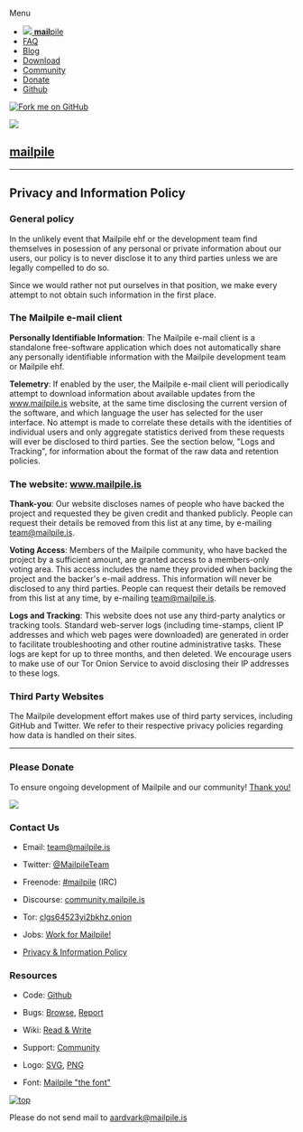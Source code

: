 Menu

*  [![](/img/icon-48x48.png) **mail**pile](https://www.mailpile.is/)
* [FAQ](https://www.mailpile.is/faq/)
* [Blog](https://www.mailpile.is/blog/)
* [Download](https://www.mailpile.is/download/)
* [Community](https://community.mailpile.is/categories)
* [Donate](https://www.mailpile.is/donate/)
* [Github](https://github.com/mailpile/Mailpile)

[![Fork me on GitHub](/img/forkme_right_red_aa0000.png)](https://github.com/mailpile/Mailpile)

[![](/img/icon-120x120.png)](https://www.mailpile.is/)

[**mail**pile](https://www.mailpile.is/)
----------------------------------------

* * *

Privacy and Information Policy
------------------------------

### General policy

In the unlikely event that Mailpile ehf or the development team find themselves in posession of any personal or private information about our users, our policy is to never disclose it to any third parties unless we are legally compelled to do so.

Since we would rather not put ourselves in that position, we make every attempt to not obtain such information in the first place.

### The Mailpile e-mail client

**Personally Identifiable Information**: The Mailpile e-mail client is a standalone free-software application which does not automatically share any personally identifiable information with the Mailpile development team or Mailpile ehf.

**Telemetry**: If enabled by the user, the Mailpile e-mail client will periodically attempt to download information about available updates from the www.mailpile.is website, at the same time disclosing the current version of the software, and which language the user has selected for the user interface. No attempt is made to correlate these details with the identities of individual users and only aggregate statistics derived from these requests will ever be disclosed to third parties. See the section below, "Logs and Tracking", for information about the format of the raw data and retention policies.

### The website: www.mailpile.is

**Thank-you**: Our website discloses names of people who have backed the project and requested they be given credit and thanked publicly. People can request their details be removed from this list at any time, by e-mailing [team@mailpile.is](mailto:team@mailpile.is).

**Voting Access**: Members of the Mailpile community, who have backed the project by a sufficient amount, are granted access to a members-only voting area. This access includes the name they provided when backing the project and the backer's e-mail address. This information will never be disclosed to any third parties. People can request their details be removed from this list at any time, by e-mailing [team@mailpile.is](mailto:team@mailpile.is).

**Logs and Tracking**: This website does not use any third-party analytics or tracking tools. Standard web-server logs (including time-stamps, client IP addresses and which web pages were downloaded) are generated in order to facilitate troubleshooting and other routine administrative tasks. These logs are kept for up to three months, and then deleted. We encourage users to make use of our Tor Onion Service to avoid disclosing their IP addresses to these logs.

### Third Party Websites

The Mailpile development effort makes use of third party services, including GitHub and Twitter. We refer to their respective privacy policies regarding how data is handled on their sites.

* * *

### Please Donate

To ensure ongoing development of Mailpile and our community! [Thank you!](https://www.mailpile.is/thank-you/)

[![](/img/donate-button.png)](https://www.mailpile.is/donate/)

### Contact Us

* Email: [team@mailpile.is](mailto:team@mailpile.is)
* Twitter: [@MailpileTeam](https://twitter.com/mailpileteam)
* Freenode: [#mailpile](irc://irc.freenode.net/#mailpile) (IRC)
* Discourse: [community.mailpile.is](https://community.mailpile.is/categories)
* Tor: [clgs64523yi2bkhz.onion](http://clgs64523yi2bkhz.onion/)

* Jobs: [Work for Mailpile!](https://www.mailpile.is/jobs/)

* [Privacy & Information Policy](https://www.mailpile.is/privacy.html)

### Resources

* Code: [Github](https://github.com/mailpile/Mailpile)
* Bugs: [Browse](https://github.com/mailpile/Mailpile/issues), [Report](https://github.com/mailpile/Mailpile/issues/new)
* Wiki: [Read & Write](https://github.com/mailpile/Mailpile/wiki)
* Support: [Community](https://community.mailpile.is/c/support)

* Logo: [SVG](https://www.mailpile.is/img/mailpile-logo.svg), [PNG](https://www.mailpile.is/img/mailpile-logo.png)
* Font: [Mailpile "the font"](https://github.com/mailpile/fonts)

[![top](/img/arrow-up.png)](#top)

Please do not send mail to [aardvark@mailpile.is](mailto:aardvark@mailpile.is?subject=Ants)